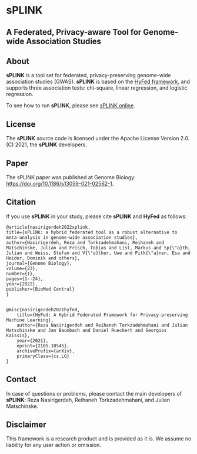 # sPLINK 

## __A Federated, Privacy-aware Tool for Genome-wide Association Studies__

## About
**sPLINK** is a tool set for federated, privacy-preserving genome-wide association studies (GWAS). **sPLINK** is based on the [HyFed framework](https://github.com/tum-aimed/hyfed), 
and supports three association tests: chi-square, linear regression, and logistic regression.
   
To see how to run **sPLINK**, please see [sPLINK online](https://exbio.wzw.tum.de/splink). <br/>

## License
The **sPLINK** source code is licensed under the Apache License Version 2.0. (C) 2021, the **sPLINK** developers.

## Paper
The sPLINK paper was published at Genome Biology: https://doi.org/10.1186/s13059-021-02562-1.

## Citation
If you use **sPLINK** in your study, please cite **sPLINK** and **HyFed** as follows: <br />
   ```
@article{nasirigerdeh2022splink,
  title={sPLINK: a hybrid federated tool as a robust alternative to meta-analysis in genome-wide association studies},
  author={Nasirigerdeh, Reza and Torkzadehmahani, Reihaneh and Matschinske, Julian and Frisch, Tobias and List, Markus and Sp{\"a}th, Julian and Weiss, Stefan and V{\"o}lker, Uwe and Pitk{\"a}nen, Esa and Heider, Dominik and others},
  journal={Genome Biology},
  volume={23},
  number={1},
  pages={1--24},
  year={2022},
  publisher={BioMed Central}
}


@misc{nasirigerdeh2021hyfed,
       title={HyFed: A Hybrid Federated Framework for Privacy-preserving Machine Learning},
       author={Reza Nasirigerdeh and Reihaneh Torkzadehmahani and Julian Matschinske and Jan Baumbach and Daniel Rueckert and Georgios Kaissis},
       year={2021},
       eprint={2105.10545},
       archivePrefix={arXiv},
       primaryClass={cs.LG}
}
   ```
## Contact
In case of questions or problems, please contact the main developers of **sPLINK**: Reza Nasirigerdeh, Reihaneh Torkzadehmahani, and Julian Matschinske.

## Disclaimer

This framework is a research product and is provided as it is. We assume no liability for any user action or omission.


